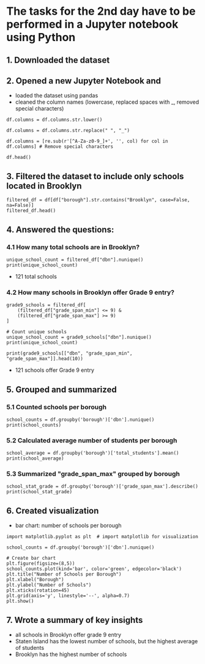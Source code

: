 # The tasks for the 2nd day have to be performed in a Jupyter notebook using Python
## 1. Downloaded the dataset
## 2. Opened a new Jupyter Notebook and 
- loaded the dataset using pandas
- cleaned the column names (lowercase, replaced spaces with _, removed special characters)
```
df.columns = df.columns.str.lower()

df.columns = df.columns.str.replace(" ", "_")

df.columns = [re.sub(r'[^A-Za-z0-9_]+', '', col) for col in df.columns] # Remove special characters

df.head()
```

## 3. Filtered the dataset to include only schools located in Brooklyn
```
filtered_df = df[df["borough"].str.contains("Brooklyn", case=False, na=False)]
filtered_df.head()
```
## 4. Answered the questions:
### 4.1 How many total schools are in Brooklyn?
```
unique_school_count = filtered_df["dbn"].nunique()
print(unique_school_count)
```
- 121 total schools
### 4.2 How many schools in Brooklyn offer Grade 9 entry? 
```
grade9_schools = filtered_df[
    (filtered_df["grade_span_min"] <= 9) &
    (filtered_df["grade_span_max"] >= 9)
]

# Count unique schools  
unique_school_count = grade9_schools["dbn"].nunique()
print(unique_school_count)

print(grade9_schools[["dbn", "grade_span_min", "grade_span_max"]].head(10))
```
- 121 schools offer Grade 9 entry
## 5. Grouped and summarized
### 5.1 Counted schools per borough
```
school_counts = df.groupby('borough')['dbn'].nunique()
print(school_counts)
```
### 5.2 Calculated average number of students per borough
```
school_average = df.groupby('borough')['total_students'].mean()
print(school_average)
```
### 5.3 Summarized "grade_span_max" grouped by borough
```
school_stat_grade = df.groupby('borough')['grade_span_max'].describe()
print(school_stat_grade)
```
## 6. Created visualization
- bar chart: number of schools per borough
```
import matplotlib.pyplot as plt  # import matplotlib for visualization

school_counts = df.groupby('borough')['dbn'].nunique()

# Create bar chart
plt.figure(figsize=(8,5))
school_counts.plot(kind='bar', color='green', edgecolor='black')
plt.title("Number of Schools per Borough")
plt.xlabel("Borough")
plt.ylabel("Number of Schools")
plt.xticks(rotation=45)
plt.grid(axis='y', linestyle='--', alpha=0.7)
plt.show()
```


## 7. Wrote a summary of key insights
- all schools in Brooklyn offer grade 9 entry
- Staten Island has the lowest number of schools, but the highest average of students
- Brooklyn has the highest number of schools
